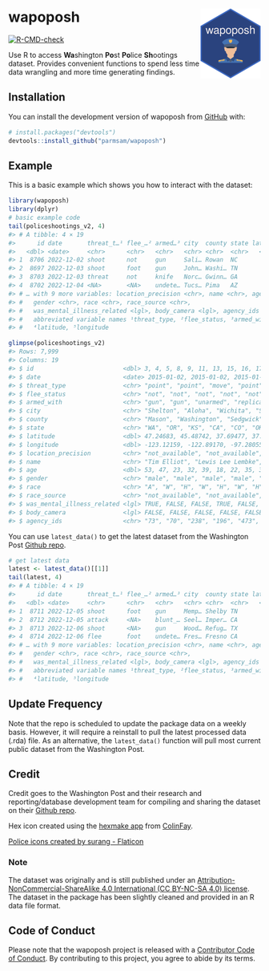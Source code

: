 
<!-- README.md is generated from README.Rmd. Please edit that file -->

# wapoposh <img src="man/figures/logo.png" align="right" height="139" />

<!-- badges: start -->

[![R-CMD-check](https://github.com/parmsam/wapoposh/actions/workflows/R-CMD-check.yaml/badge.svg)](https://github.com/parmsam/wapoposh/actions/workflows/R-CMD-check.yaml)
<!-- badges: end -->

Use R to access **Wa**shington **Po**st **Po**lice **Sh**ootings
dataset. Provides convenient functions to spend less time data wrangling
and more time generating findings.

## Installation

You can install the development version of wapoposh from
[GitHub](https://github.com/) with:

``` r
# install.packages("devtools")
devtools::install_github("parmsam/wapoposh")
```

## Example

This is a basic example which shows you how to interact with the
dataset:

``` r
library(wapoposh)
library(dplyr)
# basic example code
tail(policeshootings_v2, 4)
#> # A tibble: 4 × 19
#>      id date       threat_t…¹ flee_…² armed…³ city  county state latit…⁴ longi…⁵
#>   <dbl> <date>     <chr>      <chr>   <chr>   <chr> <chr>  <chr>   <dbl>   <dbl>
#> 1  8706 2022-12-02 shoot      not     gun     Sali… Rowan  NC       35.6   -80.4
#> 2  8697 2022-12-03 shoot      foot    gun     John… Washi… TN       36.4   -82.4
#> 3  8703 2022-12-03 threat     not     knife   Norc… Gwinn… GA       33.9   -84.2
#> 4  8702 2022-12-04 <NA>       <NA>    undete… Tucs… Pima   AZ       32.2  -111. 
#> # … with 9 more variables: location_precision <chr>, name <chr>, age <dbl>,
#> #   gender <chr>, race <chr>, race_source <chr>,
#> #   was_mental_illness_related <lgl>, body_camera <lgl>, agency_ids <chr>, and
#> #   abbreviated variable names ¹​threat_type, ²​flee_status, ³​armed_with,
#> #   ⁴​latitude, ⁵​longitude
```

``` r
glimpse(policeshootings_v2)
#> Rows: 7,999
#> Columns: 19
#> $ id                         <dbl> 3, 4, 5, 8, 9, 11, 13, 15, 16, 17, 19, 21, …
#> $ date                       <date> 2015-01-02, 2015-01-02, 2015-01-03, 2015-0…
#> $ threat_type                <chr> "point", "point", "move", "point", "point",…
#> $ flee_status                <chr> "not", "not", "not", "not", "not", "not", "…
#> $ armed_with                 <chr> "gun", "gun", "unarmed", "replica", "other"…
#> $ city                       <chr> "Shelton", "Aloha", "Wichita", "San Francis…
#> $ county                     <chr> "Mason", "Washington", "Sedgwick", "San Fra…
#> $ state                      <chr> "WA", "OR", "KS", "CA", "CO", "OK", "AZ", "…
#> $ latitude                   <dbl> 47.24683, 45.48742, 37.69477, 37.76291, 40.…
#> $ longitude                  <dbl> -123.12159, -122.89170, -97.28055, -122.422…
#> $ location_precision         <chr> "not_available", "not_available", "not_avai…
#> $ name                       <chr> "Tim Elliot", "Lewis Lee Lembke", "John Pau…
#> $ age                        <dbl> 53, 47, 23, 32, 39, 18, 22, 35, 34, 47, 25,…
#> $ gender                     <chr> "male", "male", "male", "male", "male", "ma…
#> $ race                       <chr> "A", "W", "H", "W", "H", "W", "H", "W", "W"…
#> $ race_source                <chr> "not_available", "not_available", "not_avai…
#> $ was_mental_illness_related <lgl> TRUE, FALSE, FALSE, TRUE, FALSE, FALSE, FAL…
#> $ body_camera                <lgl> FALSE, FALSE, FALSE, FALSE, FALSE, FALSE, F…
#> $ agency_ids                 <chr> "73", "70", "238", "196", "473", "101", "19…
```

You can use `latest_data()` to get the latest dataset from the
Washington Post [Github
repo](https://github.com/washingtonpost/data-police-shootings).

``` r
# get latest data
latest <- latest_data()[[1]]
tail(latest, 4)
#> # A tibble: 4 × 19
#>      id date       threat_t…¹ flee_…² armed…³ city  county state latit…⁴ longi…⁵
#>   <dbl> <date>     <chr>      <chr>   <chr>   <chr> <chr>  <chr>   <dbl>   <dbl>
#> 1  8711 2022-12-05 shoot      foot    gun     Memp… Shelby TN       35.1   -89.9
#> 2  8712 2022-12-05 attack     <NA>    blunt_… Seel… Imper… CA       32.8  -116. 
#> 3  8713 2022-12-06 shoot      <NA>    gun     Wood… Refug… TX       28.2   -97.3
#> 4  8714 2022-12-06 flee       foot    undete… Fres… Fresno CA       36.8  -120. 
#> # … with 9 more variables: location_precision <chr>, name <chr>, age <dbl>,
#> #   gender <chr>, race <chr>, race_source <chr>,
#> #   was_mental_illness_related <lgl>, body_camera <lgl>, agency_ids <chr>, and
#> #   abbreviated variable names ¹​threat_type, ²​flee_status, ³​armed_with,
#> #   ⁴​latitude, ⁵​longitude
```

## Update Frequency

Note that the repo is scheduled to update the package data on a weekly
basis. However, it will require a reinstall to pull the latest processed
data (.rda) file. As an alternative, the `latest_data()` function will
pull most current public dataset from the Washington Post.

## Credit

Credit goes to the Washington Post and their research and
reporting/database development team for compiling and sharing the
dataset on their [Github
repo](https://github.com/washingtonpost/data-police-shootings).

Hex icon created using the [hexmake
app](https://connect.thinkr.fr/hexmake/) from
[ColinFay](https://github.com/ColinFay/hexmake).

<a href="https://www.flaticon.com/free-icons/police" title="police icons">Police
icons created by surang - Flaticon</a>

### Note

The dataset was originally and is still published under an
[Attribution-NonCommercial-ShareAlike 4.0 International (CC BY-NC-SA
4.0) license](https://creativecommons.org/licenses/by-nc-sa/4.0/). The
dataset in the package has been slightly cleaned and provided in an R
data file format.

## Code of Conduct

Please note that the wapoposh project is released with a [Contributor
Code of
Conduct](https://contributor-covenant.org/version/2/1/CODE_OF_CONDUCT.html).
By contributing to this project, you agree to abide by its terms.

